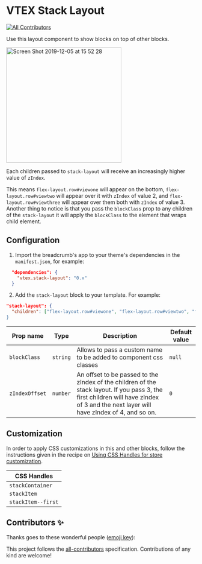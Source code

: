 # VTEX Stack Layout
<!-- ALL-CONTRIBUTORS-BADGE:START - Do not remove or modify this section -->
[![All Contributors](https://img.shields.io/badge/all_contributors-0-orange.svg?style=flat-square)](#contributors-)
<!-- ALL-CONTRIBUTORS-BADGE:END -->

Use this layout component to show blocks on top of other blocks.

<img width="306" alt="Screen Shot 2019-12-05 at 15 52 28" src="https://user-images.githubusercontent.com/27777263/70265324-e55fda00-1778-11ea-8d56-e73e3848b0b3.png">

Each children passed to `stack-layout` will receive an increasingly higher value of `zIndex`.

This means `flex-layout.row#viewone` will appear on the bottom, `flex-layout.row#viewtwo` will appear over it with `zIndex` of value 2, and `flex-layout.row#viewthree` will appear over them both with `zIndex` of value 3. Another thing to notice is that you pass the `blockClass` prop to any children of the `stack-layout` it will apply the `blockClass` to the element that wraps child element.

## Configuration

1. Import the breadcrumb's app to your theme's dependencies in the `manifest.json`, for example:

```json
  "dependencies": {
    "vtex.stack-layout": "0.x"
  }
```

2. Add the `stack-layout` block to your template. For example:

```json
"stack-layout": {
  "children": ["flex-layout.row#viewone", "flex-layout.row#viewtwo", "flex-layout.row#viewthree]
}
```

| Prop name      | Type     | Description                                                                                                                                                                            | Default value |
| -------------- | -------- | -------------------------------------------------------------------------------------------------------------------------------------------------------------------------------------- | ------------- |
| `blockClass`   | `string` | Allows to pass a custom name to be added to component css classes                                                                                                                      | `null`        |
| `zIndexOffset` | `number` | An offset to be passed to the zIndex of the children of the stack layout. If you pass 3, the first children will have zIndex of 3 and the next layer will have zIndex of 4, and so on. | `0`           |

## Customization

In order to apply CSS customizations in this and other blocks, follow the instructions given in the recipe on [Using CSS Handles for store customization](https://vtex.io/docs/recipes/style/using-css-handles-for-store-customization). 

| CSS Handles       |
| ------------------|
| `stackContainer`  |
| `stackItem`       |
| `stackItem--first`|

## Contributors ✨

Thanks goes to these wonderful people ([emoji key](https://allcontributors.org/docs/en/emoji-key)):

<!-- ALL-CONTRIBUTORS-LIST:START - Do not remove or modify this section -->
<!-- prettier-ignore-start -->
<!-- markdownlint-disable -->
<!-- markdownlint-enable -->
<!-- prettier-ignore-end -->
<!-- ALL-CONTRIBUTORS-LIST:END -->

This project follows the [all-contributors](https://github.com/all-contributors/all-contributors) specification. Contributions of any kind are welcome!